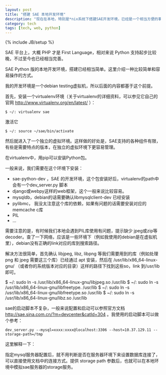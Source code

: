 ```yaml
---
layout: post
title: "搭建 SAE 本地开发环境"
description: "现在在本地，特别是*nix系统下搭建SAE开发环境，已经是一个相当方便的事情。"
category: tech
tags: [tech, web, python]
---
```

{% include JB/setup %}

SAE 平台上，大概 PHP 才是 First Language，相对来说 Python 支持起步比较晚，不过至今也已经相当完善。

SAE Python 版的本地开发环境，搭建已经相当简单。这里介绍一种比较简单和容易操作的方式。

我的开发环境是一个debian testing虚拟机，所以后面的内容都基于这个前提。

首先，安装一个virtualenv环境（关于virtualenv的详细资料，可以参见它自己的官网 http://www.virtualenv.org/en/latest/ ）：

    $ ~/: virtualenv sae


激活它


    $ ~/: source ~/sae/bin/activate

然后就进入了一个独立的虚拟环境。这样做的好处是，SAE支持的各种组件有限，有些是需要特点的版本，在独立的虚拟环境下更容易管理。

在virtualenv中，用pip可以安装Python包。

一般来说，我们需要在这个环境下安装：

  - sae-python-dev ，SAE 的开发环境，这个包安装好后，virtualenv的path中会有一个dev_server.py 脚本
  - django或webpy这样的web框架，这个一般来说比较容易。
  - mysqldb，debian的话需要确认libmysqlclient-dev 已经安装
  - pylibmc， 我没太注意这个库的依赖，如果有问题的话需要安装对应的memcache c库
  - PIL 
  - ...

需要注意的是，有时候我们本地会遇到PIL库使用有问题，提示缺少 jpeg或zip等decoder。查了一下网络，应该是一些环境下（例如我使用的debian是在虚拟机里），debian没有正确的link对应的库到搜索路径。


解决方法很简单，首先确认 libjpeg, libz, libpng 等我们需要用到的库（例如处理 png 和 jpeg 需要这三个库）已经通过 apt 安装，然后在  /usr/lib/x86_64-linux-gnu/ （或者你的系统版本对应的目录）这样的路径下找到这些so，link 到/usr/lib 即可。

   $ ~/: sudo ln -s /usr/lib/x86_64-linux-gnu/libjpeg.so /usr/lib
   $ ~/: sudo ln -s /usr/lib/x86_64-linux-gnu/libfreetype. /usr/lib
   $ ~/:  sudo ln -s /usr/lib/x86_64-linux-gnu/libfreetype.so /usr/lib
   $ ~/:  sudo ln -s /usr/lib/x86_64-linux-gnu/libz.so /usr/lib 

sae的启动脚本不复杂，一般来说配置和启动可以参照官方文档 http://sae.sina.com.cn/?m=devcenter&catId=304 。我使用的启动脚本可以做个参考：

    dev_server.py --mysql=xxxx:xxxx@localhost:3306 --host=10.37.129.11 --storage-path=/tmp

这里解释一下： 

 指定mysql服务器配置后，就不用判断是否在服务器环境下来设置数据库连接了，可以直接使用文档中的连接方式。提供 storage path 参数后，也就可以在本地环境中模拟sae服务器的storage服务。